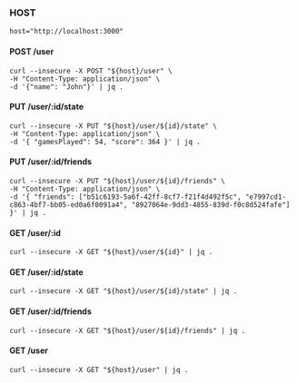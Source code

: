### HOST
```
host="http://localhost:3000"
```

#### POST /user
```
curl --insecure -X POST "${host}/user" \
-H "Content-Type: application/json" \
-d '{"name": "John"}' | jq .
```

#### PUT /user/:id/state
```
curl --insecure -X PUT "${host}/user/${id}/state" \
-H "Content-Type: application/json" \
-d '{ "gamesPlayed": 54, "score": 364 }' | jq .
```

#### PUT /user/:id/friends
```
curl --insecure -X PUT "${host}/user/${id}/friends" \
-H "Content-Type: application/json" \
-d '{ "friends": ["b51c6193-5a6f-42ff-8cf7-f21f4d492f5c", "e7997cd1-c863-4bf7-bb05-ed0a6f0091a4", "8927064e-9dd3-4855-839d-f0c8d524fafe"] }' | jq .
```

#### GET /user/:id
```
curl --insecure -X GET "${host}/user/${id}" | jq .
```

#### GET /user/:id/state
```
curl --insecure -X GET "${host}/user/${id}/state" | jq .
```

#### GET /user/:id/friends
```
curl --insecure -X GET "${host}/user/${id}/friends" | jq .
```

#### GET /user
```
curl --insecure -X GET "${host}/user" | jq .
```
